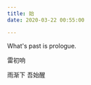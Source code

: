 ```yaml
---
title: 始
date: 2020-03-22 00:55:00

---
```

What's past is prologue.

<!--more-->雷初响
雨渐下
吾始醒

